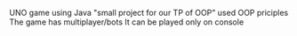UNO game using Java "small project for our TP of OOP"
used OOP priciples
The game has multiplayer/bots
It can be played only on console
